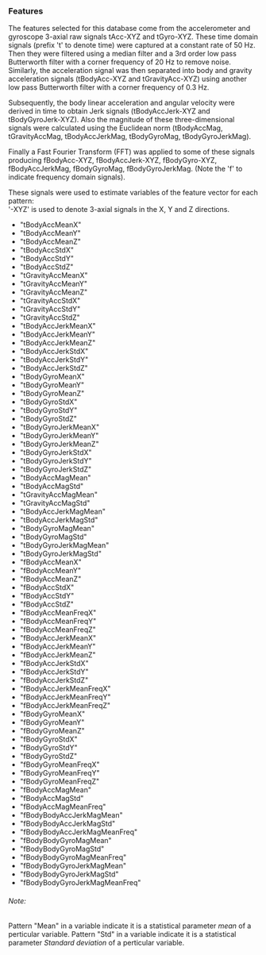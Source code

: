 ### **Features**  

The features selected for this database come from the accelerometer and gyroscope 3-axial raw signals tAcc-XYZ and tGyro-XYZ. These time domain signals (prefix 't' to denote time) were captured at a constant rate of 50 Hz. Then they were filtered using a median filter and a 3rd order low pass Butterworth filter with a corner frequency of 20 Hz to remove noise. Similarly, the acceleration signal was then separated into body and gravity acceleration signals (tBodyAcc-XYZ and tGravityAcc-XYZ) using another low pass Butterworth filter with a corner frequency of 0.3 Hz. 

Subsequently, the body linear acceleration and angular velocity were derived in time to obtain Jerk signals (tBodyAccJerk-XYZ and tBodyGyroJerk-XYZ). Also the magnitude of these three-dimensional signals were calculated using the Euclidean norm (tBodyAccMag, tGravityAccMag, tBodyAccJerkMag, tBodyGyroMag, tBodyGyroJerkMag). 

Finally a Fast Fourier Transform (FFT) was applied to some of these signals producing fBodyAcc-XYZ, fBodyAccJerk-XYZ, fBodyGyro-XYZ, fBodyAccJerkMag, fBodyGyroMag, fBodyGyroJerkMag. (Note the 'f' to indicate frequency domain signals). 

These signals were used to estimate variables of the feature vector for each pattern:  
'-XYZ' is used to denote 3-axial signals in the X, Y and Z directions.

* "tBodyAccMeanX"
* "tBodyAccMeanY"                
* "tBodyAccMeanZ"               
* "tBodyAccStdX"                 
* "tBodyAccStdY"                
* "tBodyAccStdZ"                
* "tGravityAccMeanX"             
* "tGravityAccMeanY"             
* "tGravityAccMeanZ"            
* "tGravityAccStdX"              
* "tGravityAccStdY"              
* "tGravityAccStdZ"             
* "tBodyAccJerkMeanX"            
* "tBodyAccJerkMeanY"            
* "tBodyAccJerkMeanZ"           
* "tBodyAccJerkStdX"             
* "tBodyAccJerkStdY"             
* "tBodyAccJerkStdZ"            
* "tBodyGyroMeanX"               
* "tBodyGyroMeanY"               
* "tBodyGyroMeanZ"              
* "tBodyGyroStdX"                
* "tBodyGyroStdY"                
* "tBodyGyroStdZ"               
* "tBodyGyroJerkMeanX"           
* "tBodyGyroJerkMeanY"           
* "tBodyGyroJerkMeanZ"          
* "tBodyGyroJerkStdX"            
* "tBodyGyroJerkStdY"            
* "tBodyGyroJerkStdZ"           
* "tBodyAccMagMean"              
* "tBodyAccMagStd"               
* "tGravityAccMagMean"          
* "tGravityAccMagStd"            
* "tBodyAccJerkMagMean"          
* "tBodyAccJerkMagStd"          
* "tBodyGyroMagMean"             
* "tBodyGyroMagStd"              
* "tBodyGyroJerkMagMean"        
* "tBodyGyroJerkMagStd"          
* "fBodyAccMeanX"                
* "fBodyAccMeanY"               
* "fBodyAccMeanZ"                
* "fBodyAccStdX"                 
* "fBodyAccStdY"                
* "fBodyAccStdZ"                 
* "fBodyAccMeanFreqX"            
* "fBodyAccMeanFreqY"           
* "fBodyAccMeanFreqZ"            
* "fBodyAccJerkMeanX"            
* "fBodyAccJerkMeanY"           
* "fBodyAccJerkMeanZ"            
* "fBodyAccJerkStdX"             
* "fBodyAccJerkStdY"            
* "fBodyAccJerkStdZ"             
* "fBodyAccJerkMeanFreqX"        
* "fBodyAccJerkMeanFreqY"       
* "fBodyAccJerkMeanFreqZ"        
* "fBodyGyroMeanX"               
* "fBodyGyroMeanY"              
* "fBodyGyroMeanZ"               
* "fBodyGyroStdX"                
* "fBodyGyroStdY"               
* "fBodyGyroStdZ"                
* "fBodyGyroMeanFreqX"           
* "fBodyGyroMeanFreqY"          
* "fBodyGyroMeanFreqZ"           
* "fBodyAccMagMean"              
* "fBodyAccMagStd"              
* "fBodyAccMagMeanFreq"          
* "fBodyBodyAccJerkMagMean"      
* "fBodyBodyAccJerkMagStd"      
* "fBodyBodyAccJerkMagMeanFreq"  
* "fBodyBodyGyroMagMean"         
* "fBodyBodyGyroMagStd"         
* "fBodyBodyGyroMagMeanFreq"     
* "fBodyBodyGyroJerkMagMean"     
* "fBodyBodyGyroJerkMagStd"     
* "fBodyBodyGyroJerkMagMeanFreq"

###### Note:
Pattern "Mean" in a variable indicate it is a statistical parameter *mean* of a 
perticular variable.
Pattern "Std" in a variable indicate it is a statistical parameter *Standard deviation* 
of a perticular variable.